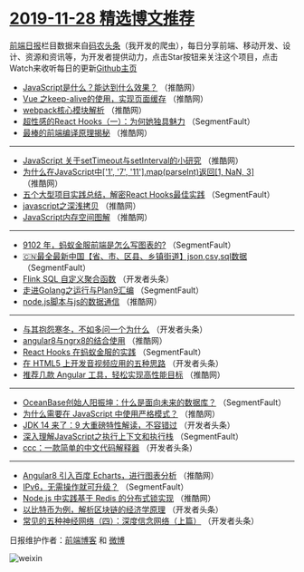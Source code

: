 # [2019-11-28 精选博文推荐](https://toutiao.qdkfweb.cn/date/2019/11/28)

[前端日报](https://qdkfweb.cn/c/news)栏目数据来自[码农头条](https://toutiao.qdkfweb.cn/)（我开发的爬虫），每日分享前端、移动开发、设计、资源和资讯等，为开发者提供动力，点击Star按钮来关注这个项目，点击Watch来收听每日的更新[Github主页](https://github.com/kujian/frontendDaily)
* [JavaScript是什么？能达到什么效果？](https://toutiao.qdkfweb.cn/132128.html) （推酷网）
* [Vue 之keep-alive的使用，实现页面缓存](https://toutiao.qdkfweb.cn/132119.html) （推酷网）
* [webpack核心模块解析](https://toutiao.qdkfweb.cn/132122.html) （推酷网）
* [超性感的React Hooks（一）：为何她独具魅力](https://toutiao.qdkfweb.cn/132046.html) （SegmentFault）
* [最棒的前端编译原理揭秘](https://toutiao.qdkfweb.cn/132114.html) （推酷网）

***
* [JavaScript 关于setTimeout与setInterval的小研究](https://toutiao.qdkfweb.cn/132116.html) （推酷网）
* [为什么在JavaScript中[&#039;1&#039;, &#039;7&#039;, &#039;11&#039;].map(parseInt)返回[1, NaN, 3]](https://toutiao.qdkfweb.cn/132117.html) （推酷网）
* [五个大型项目实践总结，解密React Hooks最佳实践](https://toutiao.qdkfweb.cn/132042.html) （SegmentFault）
* [javascript之深浅拷贝](https://toutiao.qdkfweb.cn/132120.html) （推酷网）
* [JavaScript内存空间图解](https://toutiao.qdkfweb.cn/132112.html) （推酷网）

***
* [9102 年，蚂蚁金服前端是怎么写图表的?](https://toutiao.qdkfweb.cn/132048.html) （SegmentFault）
* [🇨🇳最全最新中国【省、市、区县、乡镇街道】json,csv,sql数据](https://toutiao.qdkfweb.cn/132039.html) （SegmentFault）
* [Flink SQL 自定义聚合函数](https://toutiao.qdkfweb.cn/132071.html) （开发者头条）
* [走进Golang之运行与Plan9汇编](https://toutiao.qdkfweb.cn/132050.html) （SegmentFault）
* [node.js脚本与js的数据通信](https://toutiao.qdkfweb.cn/132101.html) （推酷网）

***
* [与其抱怨寒冬，不如多问一个为什么](https://toutiao.qdkfweb.cn/132061.html) （开发者头条）
* [angular8与ngrx8的结合使用](https://toutiao.qdkfweb.cn/132115.html) （推酷网）
* [React Hooks 在蚂蚁金服的实践](https://toutiao.qdkfweb.cn/132040.html) （SegmentFault）
* [在 HTML5 上开发音视频应用的五种思路](https://toutiao.qdkfweb.cn/132073.html) （开发者头条）
* [推荐几款 Angular 工具，轻松实现高性能目标](https://toutiao.qdkfweb.cn/132130.html) （推酷网）

***
* [OceanBase创始人阳振坤：什么是面向未来的数据库？](https://toutiao.qdkfweb.cn/132051.html) （SegmentFault）
* [为什么需要在 JavaScript 中使用严格模式？](https://toutiao.qdkfweb.cn/132102.html) （推酷网）
* [JDK 14 来了：9 大重磅特性解读，不容错过](https://toutiao.qdkfweb.cn/132062.html) （开发者头条）
* [深入理解JavaScript之执行上下文和执行栈](https://toutiao.qdkfweb.cn/132041.html) （SegmentFault）
* [ccc：一款简单的中文代码解释器](https://toutiao.qdkfweb.cn/132076.html) （开发者头条）

***
* [Angular8 引入百度 Echarts，进行图表分析](https://toutiao.qdkfweb.cn/132132.html) （推酷网）
* [IPv6，无需操作就可升级？](https://toutiao.qdkfweb.cn/132052.html) （SegmentFault）
* [Node.js 中实践基于 Redis 的分布式锁实现](https://toutiao.qdkfweb.cn/132104.html) （推酷网）
* [以比特币为例，解析区块链的经济学原理](https://toutiao.qdkfweb.cn/132063.html) （开发者头条）
* [常见的五种神经网络（四）：深度信念网络（上篇）](https://toutiao.qdkfweb.cn/132077.html) （开发者头条）

日报维护作者：[前端博客](https://qdkfweb.cn/) 和 [微博](https://qdkfweb.cn/go/weibo)

![weixin](https://user-images.githubusercontent.com/3055447/38468989-651132ac-3b80-11e8-8e6b-15122322a9d7.png)